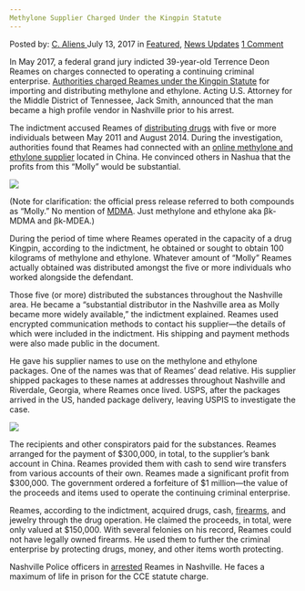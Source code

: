```yaml
---
Methylone Supplier Charged Under the Kingpin Statute
---
```

<article class="post-listing post-21255 post type-post status-publish format-standard has-post-thumbnail hentry  tag-charged tag-kingpin tag-methylone tag-statute tag-supplier">
    <div class="post-inner">
        <span>Posted by: <a href="https://www.deepdotweb.com/author/caliens/" title="">C. Aliens </a></span>
    <span>July 13, 2017</span>
    <span>in <a href="https://www.deepdotweb.com/category/deepdot-news/" rel="category tag">Featured</a>, <a href="https://www.deepdotweb.com/category/news-updates/" rel="category tag">News Updates</a></span>
    <span><a href="https://www.deepdotweb.com/2017/07/13/methylone-supplier-charged-kingpin-statute/#comments">1 Comment</a></span>
    </p>
    <div class="clear"></div>
    <div class="entry">
    <p>In May 2017, a federal grand jury indicted 39-year-old Terrence Deon Reames on charges connected to operating a continuing criminal enterprise. <a href="https://www.google.com/url?sa=t&amp;source=web&amp;rct=j&amp;url=https://www.justice.gov/usao-mdtn/pr/nashville-man-indicted-illegally-importing-and-distributing-molly-china&amp;ved=0ahUKEwjCl4jvh-HUAhXE4SYKHY0NCd0QFggkMAU&amp;usg=AFQjCNEsxZam1fEGt5jH_e5E1ferv7wZpg">Authorities charged Reames under the Kingpin Statute</a> for importing and distributing methylone and ethylone. Acting U.S. Attorney for the Middle District of Tennessee, Jack Smith, announced that the man became a high profile vendor in Nashville prior to his arrest.</p>
    <p>The indictment accused Reames of <a href="https://www.deepdotweb.com/tag/drugs/">distributing drugs</a> with five or more individuals between May 2011 and August 2014. During the investigation, authorities found that Reames had connected with an <a href="https://www.deepdotweb.com/2013/10/28/updated-llist-of-hidden-marketplaces-tor-i2p/">online methylone and ethylone supplier</a> located in China. He convinced others in Nashua that the profits from this “Molly” would be substantial.</p>
    <p><img class="wp-image-21262 aligncenter" src="https://www.deepdotweb.com/wp-content/uploads/2017/07/word-image-62.jpeg" srcset="https://www.deepdotweb.com/wp-content/uploads/2017/07/word-image-62.jpeg 800w, https://www.deepdotweb.com/wp-content/uploads/2017/07/word-image-62-300x212.jpeg 300w" sizes="(max-width: 800px) 100vw, 800px" /></p>
    <p>(Note for clarification: the official press release referred to both compounds as “Molly.” No mention of <a href="https://www.deepdotweb.com/tag/mdma/">MDMA</a>. Just methylone and ethylone aka βk-MDMA and βk-MDEA.)</p>
    <p>During the period of time where Reames operated in the capacity of a drug Kingpin, according to the indictment, he obtained or sought to obtain 100 kilograms of methylone and ethylone. Whatever amount of “Molly” Reames actually obtained was distributed amongst the five or more individuals who worked alongside the defendant.</p>
    <p>Those five (or more) distributed the substances throughout the Nashville area. He became a “substantial distributor in the Nashville area as Molly became more widely available,” the indictment explained. Reames used encrypted communication methods to contact his supplier—the details of which were included in the indictment. His shipping and payment methods were also made public in the document.</p>
    <p>He gave his supplier names to use on the methylone and ethylone packages. One of the names was that of Reames’ dead relative. His supplier shipped packages to these names at addresses throughout Nashville and Riverdale, Georgia, where Reames once lived. USPS, after the packages arrived in the US, handed package delivery, leaving USPIS to investigate the case.</p>
    <p><img class="wp-image-21263 aligncenter" src="https://www.deepdotweb.com/wp-content/uploads/2017/07/word-image-63.jpeg" srcset="https://www.deepdotweb.com/wp-content/uploads/2017/07/word-image-63.jpeg 800w, https://www.deepdotweb.com/wp-content/uploads/2017/07/word-image-63-300x200.jpeg 300w" sizes="(max-width: 800px) 100vw, 800px" /></p>
    <p>The recipients and other conspirators paid for the substances. Reames arranged for the payment of $300,000, in total, to the supplier&#8217;s bank account in China. Reames provided them with cash to send wire transfers from various accounts of their own. Reames made a significant profit from $300,000. The government ordered a forfeiture of $1 million—the value of the proceeds and items used to operate the continuing criminal enterprise.</p>
    <p>Reames, according to the indictment, acquired drugs, cash, <a href="https://www.deepdotweb.com/tag/firearm/">firearms</a>, and jewelry through the drug operation. He claimed the proceeds, in total, were only valued at $150,000. With several felonies on his record, Reames could not have legally owned firearms. He used them to further the criminal enterprise by protecting drugs, money, and other items worth protecting.</p>
    <p>Nashville Police officers in <a href="https://www.deepdotweb.com/tag/arrested/">arrested</a> Reames in Nashville. He faces a maximum of life in prison for the CCE statute charge.</p>
    </div>
    <span style="display:none"><a href="https://www.deepdotweb.com/tag/charged/" rel="tag">charged</a> <a href="https://www.deepdotweb.com/tag/kingpin/" rel="tag">kingpin</a> <a href="https://www.deepdotweb.com/tag/methylone/" rel="tag">methylone</a> <a href="https://www.deepdotweb.com/tag/statute/" rel="tag">statute</a> <a href="https://www.deepdotweb.com/tag/supplier/" rel="tag">supplier</a></span> <span style="display:none" class="updated">2017-07-13</span>
    <div style="display:none" class="vcard author" itemprop="author" itemscope itemtype="http://schema.org/Person"><strong class="fn" itemprop="name"><a href="https://www.deepdotweb.com/author/caliens/" title="Posts by C. Aliens" rel="author">C. Aliens</a></strong></div>
    </div>
</article>


